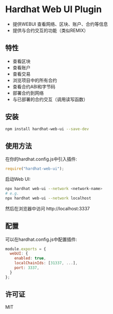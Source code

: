 # Hardhat Web UI Plugin

- 提供WEBUI 查看网络、区块、账户、合约等信息
- 提供与合约交互的功能（类似REMIX）

## 特性
- 查看区块
- 查看账户
- 查看交易
- 浏览项目中的所有合约
- 查看合约ABI和字节码
- 部署合约到网络
- 与已部署的合约交互（调用读写函数）

## 安装

```bash
npm install hardhat-web-ui --save-dev
```

## 使用方法

在你的hardhat.config.js中引入插件:

```javascript
require("hardhat-web-ui");
```

启动Web UI:

```bash
npx hardhat web-ui --network <network-name>
# e.g.
npx hardhat web-ui --network localhost
```

然后在浏览器中访问 http://localhost:3337

## 配置

可以在hardhat.config.js中配置插件:

```javascript
module.exports = {
  webUI: {
    enabled: true,
    localChainIds: [31337, ...],
    port: 3337,
  }
};
```

## 许可证

MIT
